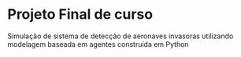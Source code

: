 # Projeto Final de curso

Simulação de sistema de detecção de aeronaves invasoras utilizando modelagem baseada em agentes construída em Python
